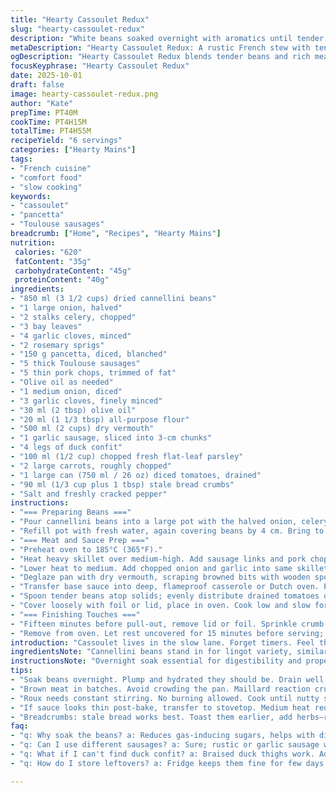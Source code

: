 ```yaml
---
title: "Hearty Cassoulet Redux"
slug: "hearty-cassoulet-redux"
description: "White beans soaked overnight with aromatics until tender; pork chops and Toulouse sausages browned, then simmered with wine, fresh herbs, and duck confit. A rustic French stew layered with tomatoes and rich garlic sausage, slow-cooked to tender perfection. Finished under the broiler with crunchy golden breadcrumbs. Slightly tweaked for deeper flavor, replacing lard with pancetta and swapping the white wine for dry vermouth. Times and steps adjusted to emphasize technique and sensory cues, ideal for the home cook wanting mastery over every element."
metaDescription: "Hearty Cassoulet Redux: A rustic French stew with tender beans and rich meats, finished under the broiler for a crunchy bite."
ogDescription: "Hearty Cassoulet Redux blends tender beans and rich meats; a French classic reimagined for depth of flavor and sensory experience."
focusKeyphrase: "Hearty Cassoulet Redux"
date: 2025-10-01
draft: false
image: hearty-cassoulet-redux.png
author: "Kate"
prepTime: PT40M
cookTime: PT4H15M
totalTime: PT4H55M
recipeYield: "6 servings"
categories: ["Hearty Mains"]
tags:
- "French cuisine"
- "comfort food"
- "slow cooking"
keywords:
- "cassoulet"
- "pancetta"
- "Toulouse sausages"
breadcrumb: ["Home", "Recipes", "Hearty Mains"]
nutrition: 
 calories: "620"
 fatContent: "35g"
 carbohydrateContent: "45g"
 proteinContent: "40g"
ingredients:
- "850 ml (3 1/2 cups) dried cannellini beans"
- "1 large onion, halved"
- "2 stalks celery, chopped"
- "3 bay leaves"
- "4 garlic cloves, minced"
- "2 rosemary sprigs"
- "150 g pancetta, diced, blanched"
- "5 thick Toulouse sausages"
- "5 thin pork chops, trimmed of fat"
- "Olive oil as needed"
- "1 medium onion, diced"
- "3 garlic cloves, finely minced"
- "30 ml (2 tbsp) olive oil"
- "20 ml (1 1/3 tbsp) all-purpose flour"
- "500 ml (2 cups) dry vermouth"
- "1 garlic sausage, sliced into 3-cm chunks"
- "4 legs of duck confit"
- "100 ml (1/2 cup) chopped fresh flat-leaf parsley"
- "2 large carrots, roughly chopped"
- "1 large can (750 ml / 26 oz) diced tomatoes, drained"
- "90 ml (1/3 cup plus 1 tbsp) stale bread crumbs"
- "Salt and freshly cracked pepper"
instructions:
- "=== Preparing Beans ==="
- "Pour cannellini beans into a large pot with the halved onion, celery, bay leaves, minced garlic, rosemary sprigs, and blanched pancetta. Cover with cold water by at least 4 cm (1 1/2 in); soak 10 to 14 hours. This swelling phase is essential. Drain, discard soaking liquid."
- "Refill pot with fresh water, again covering beans by 4 cm. Bring to a vigorous boil, then reduce heat to maintain a stubborn low simmer. Skim foam aggressively as it forms. Cook beans until tender but not mushy—test by squashing one between fingers; it should give easily but not collapse. Approximately 40 minutes, but rely on feel over clock. Salt halfway through cooking. Drain, reserve cooking liquid. Discard bay leaves, onion, celery, rosemary, pancetta."
- "=== Meat and Sauce Prep ==="
- "Preheat oven to 185°C (365°F)."
- "Heat heavy skillet over medium-high. Add sausage links and pork chops, drizzled with olive oil. Brown evenly until skins blister and meat caramelizes well, about 6 minutes per side. Avoid overcrowding to get proper Maillard reaction. Remove and set aside; keep hot."
- "Lower heat to medium. Add chopped onion and garlic into same skillet, stir until translucent, about 3 minutes. Sprinkle flour evenly, stir constantly to form roux; cook until scent turns slightly nutty, roughly 2 minutes. Mustn’t scorch—stir nonstop."
- "Deglaze pan with dry vermouth, scraping browned bits with wooden spoon. Let reduce by a third, bubbling steadily. Add reserved bean cooking liquid gradually; allow mixture to thicken with gentle boil. Once gravy coats the back of a spoon cleanly, remove from heat."
- "Transfer base sauce into deep, flameproof casserole or Dutch oven. Pierce garlic sausage skin repeatedly with knife tip (keeps flavor in sauce, releases aroma). Nestle sausage chunks into sauce, add duck legs confit, browned sausages, pork chops, parsley, and carrots. Don’t stir robustly now; layer gently for even cooking."
- "Spoon tender beans atop solids; evenly distribute drained tomatoes on surface. Lightly press down but don’t mash. Season with salt and cracked black pepper, remembering duck and sausage add salt."
- "Cover loosely with foil or lid, place in oven. Cook low and slow for 3 hours, checking after 2 1/2 hours to ensure bubbling persists but not vigorously. Taste liquid for balance; adjust seasoning. If mixture looks dry, add reserved bean broth or water, one ladle at a time."
- "=== Finishing Touches ==="
- "Fifteen minutes before pull-out, remove lid or foil. Sprinkle crumb mixture evenly over surface. Push hot broiler or grill on high. Position cassoulet within 10 cm (4 in) of heat source. Watch carefully; breadcrumbs must toast to deep golden brown, crackling slightly. Smell toasted bread and herbs; visual cues critical to avoid burning bitter bits."
- "Remove from oven. Let rest uncovered for 15 minutes before serving; flavors will marry, sauce will thicken further. Cassoulet should be rich but not soupy, with contrasting textures — soft beans, crisp crumb, tender meat falling from bones, aromatic sauce lingering on palate."
introduction: "Cassoulet lives in the slow lane. Forget timers. Feel the beans swelling overnight — they must be plump, hydrated but intact. Pancetta replaces traditional lard; fire-roasted flavors brought by pork fat, punch of vermouth swapped for white wine adds a fragrant herbal note. Keep sausages scored, skins cracked, else they burst and lose flavor into sauce. Browning meat first locks juices; brown bits scraped up add depth without extra seasoning. Texture is king — beans tender but whole, crust crackling under your fork, meat shredding with a spoon. Slow oven heat bakes melds pointers; much useful knowledge tucked into each hour watching the stew bubble. No shortcuts. Just layers of flavor and patience."
ingredientsNote: "Cannellini beans stand in for lingot variety, similar texture and creaminess; soak long, discard first soaking water to reduce gas-inducing sugars. Pancetta is drier and saltier than lard; blanch briefly to trim some fat but keep flavor. Vermouth over wine adds herbal punch but any dry white can work—avoid sweet or oaky styles that unbalance. Toulouse sausages bring garlic spice; if unavailable use any rustic French sausage with some fat. Garlic sausage replaces saucisson à l'ail, hold back on spices if unfamiliar or too hot. Duck confit lends richness, available pre-cooked or homemade; do not rinse before adding, fat is flavor carrier. Breadcrumbs: day-old rustic bread toasted with fresh herbs works well; store-bought can be dry and flavorless. Adjust salt after meats and duck salt their own way in."
instructionsNote: "Overnight soak essential for digestibility and proper cooking. Rinse and drain beans well; lingering starch inhibits even cooking. Low simmer ensures intact skins. Salt beans mid-cook to prevent toughening skins. Browning sausages and chops separately keeps flavor clean and prevents steaming—don’t overcrowd pan or meat steams instead. Roux adds thickness and body; balance cooking time here to avoid raw flour taste. Deglazing pulls fond into the sauce; slow reduction concentrates flavor. Pierce garlic sausage for perfumed release without burst. Layering rather than mixing promotes even cooking and texture contrast. Keeping casserole loosely covered during first 3 hours prevents drying but allows slow evaporation. Finishing under grill crisps crumbs for tactile contrast; watch close as raisins beyond perfect burn quickly. Resting post-cook lets sauce thicken, flavors marry better. Ideal cassoulet is hearty but balanced, not sloppy or dry—visual cues outweigh strict timings."
tips:
- "Soak beans overnight. Plump and hydrated they should be. Drain well; boiling too long turns them mushy. Catching texture right key. Watch for visual cues."
- "Brown meat in batches. Avoid crowding the pan. Maillard reaction crucial for flavor. Juicy and caramelized pieces matter. Keep an eye on heat to prevent burning."
- "Roux needs constant stirring. No burning allowed. Cook until nutty smell arises; this rich base is what thickens the sauce. Don't rush or skip that step."
- "If sauce looks thin post-bake, transfer to stovetop. Medium heat reduces it nicely. Stir until desired thickness; care with heat not to scorch any flavor."
- "Breadcrumbs: stale bread works best. Toast them earlier, add herbs—results in more flavor. Watch closely under broiler, don’t want burnt bits ruining texture."
faq:
- "q: Why soak the beans? a: Reduces gas-inducing sugars, helps with digestibility. Plus, plump beans cook better. Better texture overall."
- "q: Can I use different sausages? a: Sure; rustic or garlic sausage works. Adjust spices to taste. But Toulouse gives that classic feel."
- "q: What if I can't find duck confit? a: Braised duck thighs work. Adjust cook time accordingly. Make sure to keep some fat for flavor."
- "q: How do I store leftovers? a: Fridge keeps them fine for few days. Reheat gently. Add broth if too thick. Freezing works too; defrost carefully."

---
```

